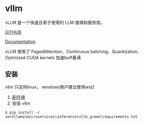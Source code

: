 # vllm 

vLLM 是一个快速且易于使用的 LLM 推理和服务库。

[GITHUB](https://github.com/vllm-project/vllm)

[Documentation](https://docs.vllm.ai/en/stable/)

vLLM 使用了 PagedAttention、Continuous batching、Quantization、Optimized CUDA kernels 加速buff叠满

## 安装
vllm 只支持linux， windows用户建议使用wsl2
1. [配环境](https://github.com/noooop/zerollama/tree/main/setup)
2. 安装 vllm
```
$ pip install -r zerollama\microservices\inference\vllm_green\requirements.txt  
```